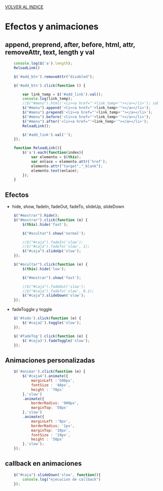 [VOLVER AL INDICE](../../README.md)

# Efectos y animaciones

## append, preprend, after, before, html, attr, removeAttr, text, length y val

```javascript
    console.log($('a').length);
    ReloadLink()

    $('#add_btn').removeAttr("disabled");

    $('#add_btn').click(function () { 

        var link_temp = $('#add_link').val(); 
        console.log(link_temp);  
        //$("#menu").html('<li><a href="'+link_temp+'"></a></li>'); sobre escribe el contenido de menu
        $("#menu").append('<li><a href="'+link_temp+'"></a></li>');
        $("#menu").prepend('<li><a href="'+link_temp+'"></a></li>');
        $("#menu").before('<li><a href="'+link_temp+'"></a></li>');
        $("#menu").after('<li><a href="'+link_temp+'"></a></li>');
        ReloadLink();

        $('#add_link').val('');
    });

    function ReloadLink(){
        $('a').each(function(index){
            var elemento = $(this);
            var enlace = elemento.attr('href');
            elemento.attr("target","_blank");
            elemento.text(enlace);
        });
    }
```

## Efectos

- hide, show, fadeIn, fadeOut, fadeTo, slideUp, slideDown

```javascript
    $("#mostrar").hide();
    $("#mostrar").click(function (e) { 
        $(this).hide('fast');

        $("#ocultar").show('normal');

        //$("#caja").fadeIn('slow');
        //$("#caja").fadeTo('slow', 1);
        $("#caja").slideUp('slow');
    });

    $("#ocultar").click(function (e) { 
        $(this).hide('low');

        $("#mostrar").show('fast');

        //$("#caja").fadeOut('slow');
        //$("#caja").fadeTo('slow', 0.1);
        $("#caja").slideDown('slow');
    });
```

- fadeToggle y toggle

```javascript
    $('#todo').click(function (e) { 
        $('#caja2').toggle('slow');       
    });

    $('#fadeTog').click(function (e) { 
        $('#caja3').fadeToggle('slow');       
    });
```

## Animaciones personalizadas

```javascript
    $('#animar').click(function (e) { 
        $('#caja4').animate({
            marginLeft :'500px',
            fontSize : '40px',
            height : '70px'
        },'slow')
        .animate({
            borderRadius: '900px',
            marginTop: '50px'
        },'slow')
        .animate({
            marginLeft :'0px',
            borderRadius: '1px',
            marginTop: '10px',
            fontSize : '19px',
            height : '50px'
        },'slow');       
    });

```

## callback en animaciones

```javascript
    $("#caja").slideDown('slow', function(){
        console.log("ejecucion de callback")
    });
```